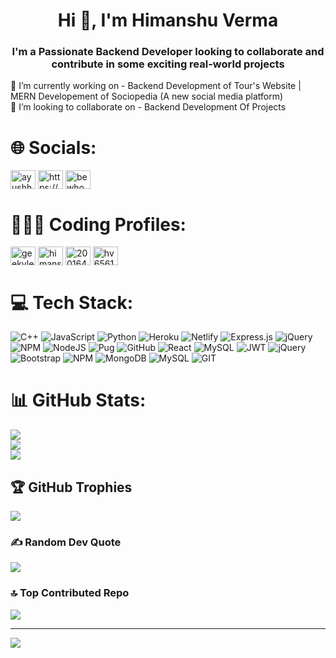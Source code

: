 <h1 align="center">Hi 👋, I'm Himanshu Verma</h1>
<h3 align="center">I'm a Passionate Backend Developer looking to collaborate and contribute in some exciting real-world projects</h3>
🔭 I’m currently working on - Backend Development of Tour's Website | MERN Developement of Sociopedia (A new social media platform)<br>👯 I’m looking to collaborate on - Backend Development Of Projects<br>


# 🌐 Socials:
<p align="left">
<a href="https://twitter.com/beWho_U_R" target="blank"><img align="center" src="https://raw.githubusercontent.com/rahuldkjain/github-profile-readme-generator/master/src/images/icons/Social/twitter.svg" alt="ayushhg_" height="30" width="40" /></a>
<a href="https://www.linkedin.com/in/himanshu-verma-94a1a41b8/" target="blank"><img align="center" src="https://raw.githubusercontent.com/rahuldkjain/github-profile-readme-generator/master/src/images/icons/Social/linked-in-alt.svg" alt="https://www.linkedin.com/in/himanshu-verma-94a1a41b8//" height="30" width="40" /></a>
<a href="https://instagram.com/bewho_u_r" target="blank"><img align="center" src="https://raw.githubusercontent.com/rahuldkjain/github-profile-readme-generator/master/src/images/icons/Social/instagram.svg" alt="bewho_u_r" height="30" width="40" /></a>
</p> 


# 🧑🏻‍💻 Coding Profiles:
<p align="left">
<a href="https://www.leetcode.com/geekyleetcoder" target="blank"><img align="center" src="https://raw.githubusercontent.com/rahuldkjain/github-profile-readme-generator/master/src/images/icons/Social/leet-code.svg" alt="geekyleetcoder" height="30" width="40" /></a>
<a href="https://auth.geeksforgeeks.org/user/himanshu2308" target="blank"><img align="center" src="https://raw.githubusercontent.com/rahuldkjain/github-profile-readme-generator/master/src/images/icons/Social/geeks-for-geeks.svg" alt="himanshu2308" height="30" width="40" /></a>
<a href="https://www.hackerrank.com/2001641520027_ai" target="blank"><img align="center" src="https://raw.githubusercontent.com/rahuldkjain/github-profile-readme-generator/master/src/images/icons/Social/hackerrank.svg" alt="2001641520027_ai" height="30" width="40" /></a>
<a href="https://www.codechef.com/users/hv65616" target="blank"><img align="center" src="https://cdn.jsdelivr.net/npm/simple-icons@3.1.0/icons/codechef.svg" alt="hv65616" height="30" width="40" /></a>
</p>

# 💻 Tech Stack:
![C++](https://img.shields.io/badge/c++-%2300599C.svg?style=plastic&logo=c%2B%2B&logoColor=white) ![JavaScript](https://img.shields.io/badge/javascript-%23323330.svg?style=plastic&logo=javascript&logoColor=%23F7DF1E) ![Python](https://img.shields.io/badge/python-3670A0?style=plastic&logo=python&logoColor=ffdd54) ![Heroku](https://img.shields.io/badge/heroku-%23430098.svg?style=plastic&logo=heroku&logoColor=white) ![Netlify](https://img.shields.io/badge/netlify-%23000000.svg?style=plastic&logo=netlify&logoColor=#00C7B7) ![Express.js](https://img.shields.io/badge/express.js-%23404d59.svg?style=plastic&logo=express&logoColor=%2361DAFB) ![jQuery](https://img.shields.io/badge/jquery-%230769AD.svg?style=plastic&logo=jquery&logoColor=white) ![NPM](https://img.shields.io/badge/NPM-%23000000.svg?style=plastic&logo=npm&logoColor=white) ![NodeJS](https://img.shields.io/badge/node.js-6DA55F?style=plastic&logo=node.js&logoColor=white) ![Pug](https://img.shields.io/badge/Pug-FFF?style=plastic&logo=pug&logoColor=A86454) ![GitHub](https://img.shields.io/badge/GitHub-%23121011.svg?style=plastic&logo=github&logoColor=white) ![React](https://img.shields.io/badge/react-%2320232a.svg?style=plastic&logo=react&logoColor=%2361DAFB) ![MySQL](https://img.shields.io/badge/mysql-%2300f.svg?style=plastic&logo=mysql&logoColor=white) ![JWT](https://img.shields.io/badge/JWT-black?style=plastic&logo=JSON%20web%20tokens) ![jQuery](https://img.shields.io/badge/jquery-%230769AD.svg?style=plastic&logo=jquery&logoColor=white) ![Bootstrap](https://img.shields.io/badge/bootstrap-%23563D7C.svg?style=plastic&logo=bootstrap&logoColor=white) ![NPM](https://img.shields.io/badge/NPM-%23000000.svg?style=plastic&logo=npm&logoColor=white) ![MongoDB](https://img.shields.io/badge/MongoDB-%234ea94b.svg?style=plastic&logo=mongodb&logoColor=white) ![MySQL](https://img.shields.io/badge/mysql-%2300f.svg?style=plastic&logo=mysql&logoColor=white) ![GIT](https://img.shields.io/badge/Git-fc6d26?style=plastic&logo=git&logoColor=white)
# 📊 GitHub Stats:
![](https://github-readme-stats.vercel.app/api?username=hv65616&theme=dark&hide_border=false&include_all_commits=true&count_private=true)<br/>
![](https://github-readme-streak-stats.herokuapp.com/?user=hv65616&theme=dark&hide_border=false)<br/>
![](https://github-readme-stats.vercel.app/api/top-langs/?username=hv65616&theme=dark&hide_border=false&include_all_commits=true&count_private=true&layout=compact)

## 🏆 GitHub Trophies
![](https://github-profile-trophy.vercel.app/?username=hv65616&theme=radical&no-frame=false&no-bg=false&margin-w=4)

### ✍️ Random Dev Quote
![](https://quotes-github-readme.vercel.app/api?type=vetical&theme=dark)

### 🔝 Top Contributed Repo
![](https://github-contributor-stats.vercel.app/api?username=hv65616&limit=5&theme=dracula&combine_all_yearly_contributions=true)

---
[![](https://visitcount.itsvg.in/api?id=hv65616&icon=7&color=5)](https://visitcount.itsvg.in)

<!-- Proudly created with GPRM ( https://gprm.itsvg.in ) -->
